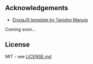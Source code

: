 

## Acknowledgements

* [ElysiaJS template by Tanishq Manuja](https://github.com/tanishqmanuja/todos-react-elysia)

Coming soon...

## License

MIT - see [LICENSE.md](LICENSE.md)